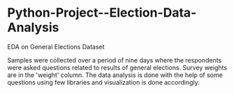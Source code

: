 # Python-Project--Election-Data-Analysis

EDA on General Elections Dataset

Samples were collected over a period of nine days where the respondents were asked questions related to results of general elections. Survey weights are in the 'weight' column. The data analysis is done with the help of some questions using few libraries and visualization is done accordingly.
